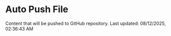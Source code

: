 # Auto Push File

Content that will be pushed to GitHub repository.
Last updated: 08/12/2025, 02:36:43 AM